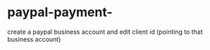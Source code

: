 # paypal-payment-


create a paypal business account and edit client id (pointing to that business account)
<script src="https://www.paypal.com/sdk/js?client-id=sd&currency=USD"></script>
